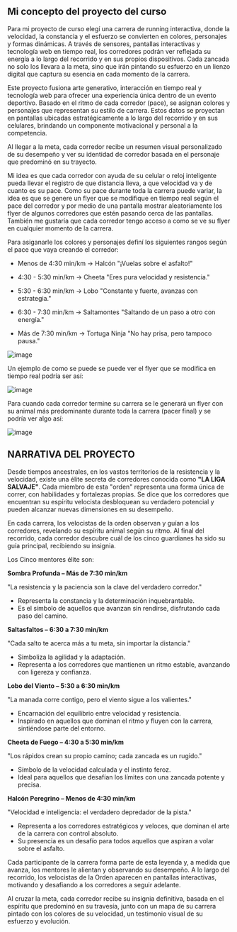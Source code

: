 Mi concepto del proyecto del curso
-

Para mi proyecto de curso elegí una carrera de running interactiva, donde la velocidad, la constancia y el esfuerzo se convierten en colores, personajes y formas dinámicas. A través de sensores, pantallas interactivas y tecnología web en tiempo real, los corredores podrán ver reflejada su energía a lo largo del recorrido y en sus propios dispositivos. Cada zancada no solo los llevara a la meta, sino que irán pintando su esfuerzo en un lienzo digital que captura su esencia en cada momento de la carrera.

Este proyecto fusiona arte generativo, interacción en tiempo real y tecnología web para ofrecer una experiencia única dentro de un evento deportivo. Basado en el ritmo de cada corredor (pace), se asignan colores y personajes que representan su estilo de carrera. Estos datos se proyectan en pantallas ubicadas estratégicamente a lo largo del recorrido y en sus celulares, brindando un componente motivacional y personal a la competencia.

Al llegar a la meta, cada corredor recibe un resumen visual personalizado de su desempeño y ver su identidad de corredor basada en el personaje que predominó en su trayecto.

Mi idea es que cada corredor con ayuda de su celular o reloj inteligente pueda llevar el registro de que distancia lleva, a que velocidad va y de cuanto es su pace.
Como su pace durante toda la carrera puede variar, la idea es que se genere un flyer que se modifique en tiempo real según el pace del corredor y por medio de una pantalla mostrar aleatoriamente los flyer de algunos corredores que estén pasando cerca de las pantallas. También me gustaría que cada corredor tengo acceso a como se ve su flyer en cualquier momento de la carrera. 

Para asiganarle los colores y personajes definí los siguientes rangos según el pace que vaya creando el corredor: 

- Menos de 4:30 min/km → Halcón "¡Vuelas sobre el asfalto!"

- 4:30 - 5:30 min/km → Cheeta "Eres pura velocidad y resistencia."

- 5:30 - 6:30 min/km → Lobo "Constante y fuerte, avanzas con estrategia."

- 6:30 - 7:30 min/km → Saltamontes "Saltando de un paso a otro con energía."

- Más de 7:30 min/km → Tortuga Ninja "No hay prisa, pero tampoco pausa."

 ![image](https://github.com/user-attachments/assets/b6eaf0ae-a7d4-459c-b3af-39b99bbfba9d)

 Un ejemplo de como se puede se puede ver el flyer que se modifica en tiempo real podría ser así: 

![image](https://github.com/user-attachments/assets/17e70469-da76-4dfd-a5f4-47f08a07a030)

Para cuando cada corredor termine su carrera se le generará un flyer con su animal más predominante durante toda la carrera (pacer final) y se podría ver algo así: 

![image](https://github.com/user-attachments/assets/a5a45b79-443a-4032-8daa-8c79c2cda97c)

NARRATIVA DEL PROYECTO
-

Desde tiempos ancestrales, en los vastos territorios de la resistencia y la velocidad, existe una élite secreta de corredores conocida como **"LA LIGA SALVAJE"**. Cada miembro de esta "orden" representa una forma única de correr, con habilidades y fortalezas propias. Se dice que los corredores que encuentran su espíritu velocista desbloquean su verdadero potencial y pueden alcanzar nuevas dimensiones en su desempeño.

En cada carrera, los velocistas de la orden observan y guían a los corredores, revelando su espíritu animal según su ritmo. Al final del recorrido, cada corredor descubre cuál de los cinco guardianes ha sido su guía principal, recibiendo su insignia. 

Los Cinco mentores élite son: 

**Sombra Profunda – Más de 7:30 min/km**

"La resistencia y la paciencia son la clave del verdadero corredor."
- Representa la constancia y la determinación inquebrantable.
- Es el símbolo de aquellos que avanzan sin rendirse, disfrutando cada paso del camino.

**Saltasfaltos – 6:30 a 7:30 min/km**

"Cada salto te acerca más a tu meta, sin importar la distancia."
- Simboliza la agilidad y la adaptación.
- Representa a los corredores que mantienen un ritmo estable, avanzando con ligereza y confianza.

**Lobo del Viento – 5:30 a 6:30 min/km**

"La manada corre contigo, pero el viento sigue a los valientes."
- Encarnación del equilibrio entre velocidad y resistencia.
- Inspirado en aquellos que dominan el ritmo y fluyen con la carrera, sintiéndose parte del entorno.

**Cheeta de Fuego – 4:30 a 5:30 min/km**

"Los rápidos crean su propio camino; cada zancada es un rugido."
- Símbolo de la velocidad calculada y el instinto feroz.
- Ideal para aquellos que desafían los límites con una zancada potente y precisa.

**Halcón Peregrino – Menos de 4:30 min/km**

"Velocidad e inteligencia: el verdadero depredador de la pista."
- Representa a los corredores estratégicos y veloces, que dominan el arte de la carrera con control absoluto.
- Su presencia es un desafío para todos aquellos que aspiran a volar sobre el asfalto.


Cada participante de la carrera forma parte de esta leyenda y, a medida que avanza, los mentores le alientan y observando su desempeño. A lo largo del recorrido, los velocistas de la Orden aparecen en pantallas interactivas, motivando y desafiando a los corredores a seguir adelante.

Al cruzar la meta, cada corredor recibe su insignia definitiva, basada en el espíritu que predominó en su travesía, junto con un mapa de su carrera pintado con los colores de su velocidad, un testimonio visual de su esfuerzo y evolución.
